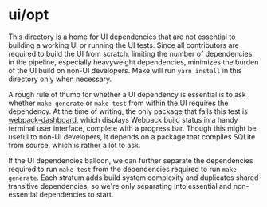 # ui/opt

This directory is a home for UI dependencies that are not essential to building
a working UI or running the UI tests. Since all contributors are required to
build the UI from scratch, limiting the number of dependencies in the pipeline,
especially heavyweight dependencies, minimizes the burden of the UI build on
non-UI developers. Make will run `yarn install` in this directory only when
necessary.

A rough rule of thumb for whether a UI dependency is essential is to ask whether
`make generate` or `make test` from within the UI requires the dependency. At
the time of writing, the only package that fails this test is
[webpack-dashboard], which displays Webpack build status in a handy terminal
user interface, complete with a progress bar. Though this might be useful to
non-UI developers, it depends on a package that compiles SQLite from source,
which is rather a lot to ask.

If the UI dependencies balloon, we can further separate the dependencies
required to run `make test` from the dependencies required to run `make
generate`. Each stratum adds build system complexity and duplicates shared
transitive dependencies, so we're only separating into essential and
non-essential dependencies to start.

[webpack-dashboard]: https://github.com/FormidableLabs/webpack-dashboard

